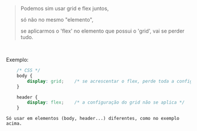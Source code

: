 >Podemos sim usar grid e flex juntos, 
>
>só não no mesmo "elemento", 
>
>se aplicarmos o 'flex' no elemento que possui o 'grid', vai se perder tudo.

<br>

Exemplo:
~~~CSS
    /* CSS */
    body {
        display: grid;    /* se acrescentar o flex, perde toda a configuração do grid */
    }

    header {
        display: flex;    /* a configuração do grid não se aplica */
    }
~~~

    Só usar em elementos (body, header...) diferentes, como no exemplo acima.

